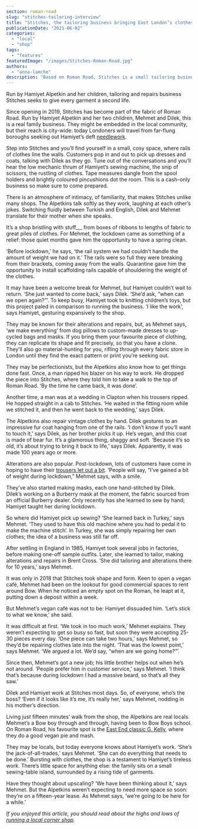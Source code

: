 ```yaml
---
section: roman-road
slug: "stitches-tailoring-interview"
title: "Stitches, the tailoring business bringing East London’s clothes back to life"
publicationDate: "2021-06-02"
categories: 
  - "local"
  - "shop"
tags: 
  - "features"
featuredImage: "/images/Stitches-Roman-Road.jpg"
authors: 
  - "anna-lamche"
description: "Based on Roman Road, Stitches is a small tailoring business gaining a big reputation for bringing East London’s clothes back to life."
---
```


Run by Hamiyet Alpetkin and her children, tailoring and repairs business Stitches seeks to give every garment a second life.

Since opening in 2019, Stitches has become part of the fabric of Roman Road. Run by Hamiyet Alpetkin and her two children, Mehmet and Dilek, this is a real family business. They might be embedded in the local community, but their reach is city-wide: today Londoners will travel from far-flung boroughs seeking out Hamiyet’s deft [needlework](https://romanroadlondon.com/secret-services-high-street/).

Step into Stitches and you’ll find yourself in a small, cosy space, where rails of clothes line the walls. Customers pop in and out to pick up dresses and coats, talking with Dilek as they go. Tune out of the conversations and you’ll hear the low mechanic thrum of Hamiyet’s sewing machine, the snip of scissors, the rustling of clothes. Tape measures dangle from the spool holders and brightly coloured pincushions dot the room. This is a cash-only business so make sure to come prepared.

There is an atmosphere of intimacy, of familiarity, that makes Stitches unlike many shops. The Alpetkins talk softly as they work, laughing at each other’s jokes. Switching fluidly between Turkish and English, Dilek and Mehmet translate for their mother when she speaks. 

It’s a shop bristling with stuff_,_ from boxes of ribbons to lengths of fabric to great piles of clothes. For Mehmet, the lockdown came as something of a relief: those quiet months gave him the opportunity to have a spring clean.

‘Before lockdown,’ he says, ‘the rail system we had couldn’t handle the amount of weight we had on it.’ The rails were so full they were breaking from their brackets, coming away from the walls. Quarantine gave him the opportunity to install scaffolding rails capable of shouldering the weight of the clothes.

It may have been a welcome break for Mehmet, but Hamiyet couldn’t wait to return. ‘She just wanted to come back,’ says Dilek. ‘She’d ask, “when can we open again?”’. To keep busy, Hamiyet took to knitting children’s toys, but this project paled in comparison to running the business. ‘I like the work’, says Hamiyet, gesturing expansively to the shop.

They may be known for their alterations and repairs, but, as Mehmet says, ‘we make everything’ from dog pillows to custom-made dresses to up-cycled bags and masks. If you bring them your favourite piece of clothing, they can replicate its shape and fit precisely, so that you have a clone. They’ll also go material-hunting for you, rifling through every fabric store in London until they find the exact pattern or print you’re seeking out. 

They may be perfectionists, but the Alpetkins also know how to get things done fast. Once, a man ripped his blazer on his way to work. He dropped the piece into Stitches, where they told him to take a walk to the top of Roman Road. ‘By the time he came back, it was done’.  

Another time, a man was at a wedding in Clapton when his trousers ripped. He hopped straight in a cab to Stitches. ‘He waited in the fitting room while we stitched it, and then he went back to the wedding,’ says Dilek.

The Alpetkins also repair vintage clothes by hand. Dilek gestures to an impressive fur coat hanging from one of the rails. ‘I don’t know if you’ll want to touch it,’ says Dilek, as her brother picks it up. He’s vegan, and this coat is made of bear fur. It’s a glamorous thing, shaggy and soft. ‘Because it’s so old, it’s about trying to bring it back to life,’ says Dilek. Apparently, it was made 100 years ago or more.

Alterations are also popular. Post-lockdown, lots of customers have come in hoping to have their [trousers let out a bit](https://www.theguardian.com/commentisfree/2021/apr/05/a-year-of-emotional-eating-dont-feel-guilty-we-need-comfort-not-ketosis). ‘People will say, “I’ve gained a bit of weight during lockdown,” Mehmet says, with a smile. 

They’ve also started making masks, each one hand-stitched by Dilek. Dilek’s working on a Burberry mask at the moment, the fabric sourced from an official Burberry dealer. Only recently has she learned to sew by hand; Hamiyet taught her during lockdown. 

So where did Hamiyet pick up sewing? ‘She learned back in Turkey,’ says Mehmet. ‘They used to have this old machine where you had to pedal it to make the machine stitch’. In Turkey, she was simply repairing her own clothes; the idea of a business was still far off. 

After settling in England in 1985, Hamiyet took several jobs in factories, before making one-off sample outfits. Later, she learned to tailor, making alterations and repairs in Brent Cross. ‘She did tailoring and alterations there for 10 years,’ says Mehmet. 

It was only in 2018 that Stitches took shape and form. Keen to open a vegan café, Mehmet had been on the lookout for good commercial spaces to rent around Bow. When he noticed an empty spot on the Roman, he leapt at it, putting down a deposit within a week. 

But Mehmet’s vegan café was not to be: Hamiyet dissuaded him. ‘Let’s stick to what we know,’ she said.

It was difficult at first. ‘We took in too much work,’ Mehmet explains. They weren’t expecting to get so busy so fast, but soon they were accepting 25-30 pieces every day. ‘One piece can take two hours,’ says Mehmet, so they’d be repairing clothes late into the night. ‘That was the lowest point,’ says Mehmet. ‘We argued a lot. We’d say, “when are we going home?”’. 

Since then, Mehmet’s got a new job; his little brother helps out when he’s not around. ‘People prefer him in customer service,’ says Mehmet. ‘I think that’s because during lockdown I had a massive beard, so that’s all they saw.’ 

Dilek and Hamiyet work at Stitches most days. So, of everyone, who’s the boss? ‘Even if it looks like it’s me, it’s really her,’ says Mehmet, nodding in his mother’s direction. 

Living just fifteen minutes’ walk from the shop, the Alpetkins are real locals. Mehmet’s a Bow boy through and through, having been to Bow Boys school. On Roman Road, his favourite spot is the [East End classic G. Kelly](https://romanroadlondon.com/g-kelly-pie-mash-shop-working-class-food/), where they do a good vegan pie and mash. 

They may be locals, but today everyone knows about Hamiyet’s work. ‘She’s the jack-of-all-trades,’ says Mehmet. ‘She can do everything that needs to be done.’ Bursting with clothes, the shop is a testament to Hamiyet’s tireless work. There’s little space for anything else: the family sits on a small sewing-table island, surrounded by a rising tide of garments. 

Have they thought about upscaling? ‘We have been thinking about it,’ says Mehmet. But the Alpetkins weren’t expecting to need more space so soon: they’re on a fifteen-year lease. As Mehmet says, ’we’re going to be here for a while.’

_If you enjoyed this article, you should read about the highs and lows of [running a local corner shop](https://romanroadlondon.com/parnell-mini-market-mohammed-huq/)._
